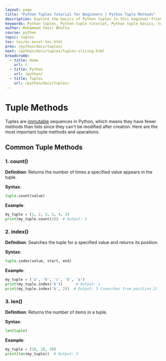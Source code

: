 ```yaml
---
layout: page
title: "Python Tuples Tutorial for Beginners | Python Tuple Methods"
description: Explore the basics of Python tuples in this beginner-friendly tutorial. Learn tuple creation, properties, and usage with clear examples to enhance your Python skills.
keywords: Python tuples, Python tuple tutorial, Python tuple basics, tuples in Python, learn Python tuples, tuple examples Python, Python data structures, Python tutorial for beginners, immutable data types Python, how to use tuples in Python
author: Muhammad Yasir Bhutta
course: python
topic: tuples
toc: toc/ms-excel-toc.html
prev: /python/docs/tuples/
next: /python/docs/tuples/tuples-slicing.html
breadcrumb:
  - title: Home
    url: /
  - title: Python
    url: /python/
  - title: Tuples
    url: /python/docs/tuples/
---
```


# Tuple Methods

Tuples are [immutable](../data-types/immutable-mutable.md) sequences in Python, which means they have fewer methods than lists since they can't be modified after creation. Here are the most important tuple methods and operations:

## Common Tuple Methods

### 1. count()
**Definition**: Returns the number of times a specified value appears in the tuple.

**Syntax**: 
```python
tuple.count(value)
```

**Example**:
```python
my_tuple = (1, 2, 3, 2, 4, 2)
print(my_tuple.count(2))  # Output: 3
```

### 2. index()
**Definition**: Searches the tuple for a specified value and returns its position.

**Syntax**:
```python
tuple.index(value, start, end)
```

**Example**:
```python
my_tuple = ('a', 'b', 'c', 'b', 'a')
print(my_tuple.index('b'))      # Output: 1
print(my_tuple.index('b', 2))  # Output: 3 (searches from position 2)
```

### 3. len()
**Definition**: Returns the number of items in a tuple.

**Syntax**:
```python
len(tuple)
```

**Example**:
```python
my_tuple = (10, 20, 30)
print(len(my_tuple))  # Output: 3
```


